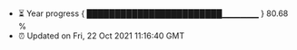 - ⏳ Year progress { ████████████████████████▁▁▁▁▁▁ } 80.68 %
- ⏰ Updated on Fri, 22 Oct 2021 11:16:40 GMT

